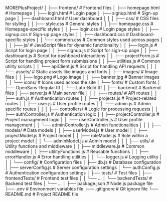MOREPlusProject/
│
├── frontend/                      # Frontend files
│   ├── homepage.html              # Homepage
│   ├── login.html                 # Login page
│   ├── signup.html                # Sign-up page
│   ├── dashboard.html             # User dashboard
│   │
│   ├── css/                       # CSS files for styling
│   │   ├── style.css              # General styles
│   │   ├── homepage.css           # Homepage-specific styles
│   │   ├── login.css              # Login page styles
│   │   ├── signup.css             # Sign-up page styles
│   │   ├── dashboard.css          # Dashboard-specific styles
│   │   └── common.css             # Common styles used across pages
│   │
│   ├── js/                        # JavaScript files for dynamic functionality
│   │   ├── login.js               # Script for login page
│   │   ├── signup.js              # Script for sign-up page
│   │   ├── dashboard.js           # Script for dashboard interactions
│   │   ├── projectForm.js         # Script for handling project form submissions
│   │   ├── utilities.js           # Common utility scripts
│   │   └── apiClient.js           # Script for handling API requests
│   │
│   └── assets/                    # Static assets like images and fonts
│       ├── images/                # Image files
│       │   ├── logo.png           # Logo image
│       │   ├── banner.jpg         # Banner images
│       │   └── icons/             # Icons used across the site
│       └── fonts/                 # Custom fonts
│           ├── OpenSans-Regular.ttf
│           └── Lato-Bold.ttf
│
├── backend/                       # Backend files
│   ├── server.js                  # Main server file
│   │
│   ├── routes/                    # API routes
│   │   ├── auth.js                # Authentication routes
│   │   ├── projects.js            # Project-related routes
│   │   ├── user.js                # User profile routes
│   │   └── admin.js               # Admin specific routes
│   │
│   ├── controllers/               # Logic for processing requests
│   │   ├── authController.js      # Authentication logic
│   │   ├── projectController.js   # Project management logic
│   │   ├── userController.js      # User profile management
│   │   └── adminController.js     # Admin functionalities
│   │
│   ├── models/                    # Data models
│   │   ├── userModel.js           # User model
│   │   ├── projectModel.js        # Project model
│   │   ├── roleModel.js           # Role within a project model
│   │   └── adminModel.js          # Admin model
│   │
│   ├── utils/                     # Utility functions and middleware
│   │   ├── middleware.js          # Common middleware
│   │   ├── utilityFunctions.js    # Reusable functions
│   │   ├── errorHandler.js        # Error handling utilities
│   │   └── logger.js              # Logging utility
│   │
│   └── config/                    # Configuration files
│       ├── db.js                  # Database configuration
│       ├── serverConfig.js        # Server configuration settings
│       └── authConfig.js          # Authentication configuration settings
│
├── tests/                         # Test files
│   ├── frontendTests/             # Frontend test files
│   │   └── ...
│   └── backendTests/              # Backend test files
│       └── ...
│
├── package.json                   # Node.js package file
├── .env                           # Environment variables file
├── .gitignore                     # Git ignore file
└── README.md                      # Project README file
